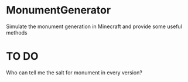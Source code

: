 # MonumentGenerator
Simulate the monument generation in Minecraft and provide some useful methods

# TO DO
Who can tell me the salt for monument in every version?
